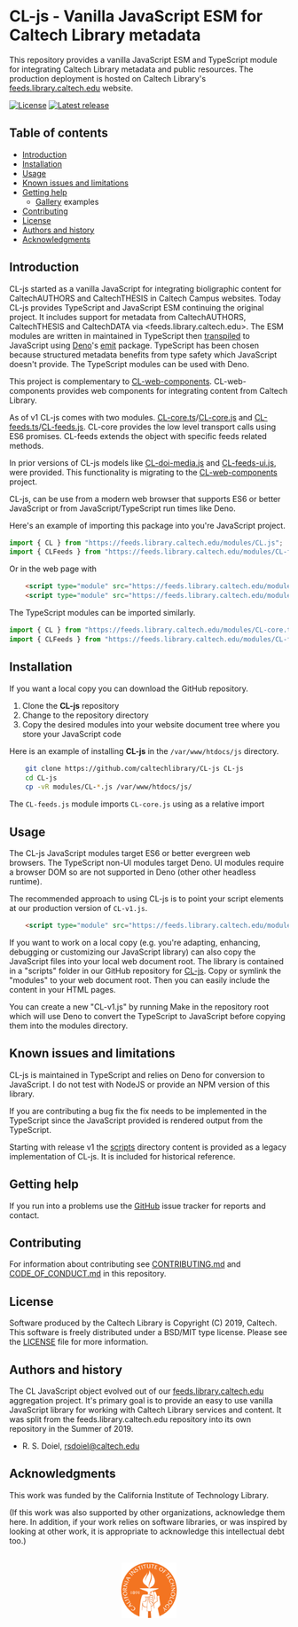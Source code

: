CL-js - Vanilla JavaScript ESM for Caltech Library metadata
===========================================================

This repository provides a vanilla JavaScript ESM and TypeScript module for integrating Caltech Library metadata and public resources. The production deployment is hosted on Caltech Library's [feeds.library.caltech.edu](https://feeds.library.caltech.edu) website.

[![License](https://img.shields.io/badge/License-BSD%203--Clause-blue.svg?style=flat-square)](https://choosealicense.com/licenses/bsd-3-clause)
[![Latest release](https://img.shields.io/badge/Latest_release-0.1.2-b44e88.svg?style=flat-square)](http://shields.io)


Table of contents
-----------------

* [Introduction](#introduction)
* [Installation](#installation)
* [Usage](#usage)
* [Known issues and limitations](#known-issues-and-limitations)
* [Getting help](#getting-help)
    * [Gallery](gallery/) examples 
* [Contributing](#contributing)
* [License](#license)
* [Authors and history](#authors-and-history)
* [Acknowledgments](#authors-and-acknowledgments)


Introduction
------------

CL-js started as a vanilla JavaScript for integrating bioligraphic content for CaltechAUTHORS and CaltechTHESIS in Caltech Campus websites. Today CL-js provides TypeScript and JavaScript ESM continuing the original project. It includes support for metadata from CaltechAUTHORS, CaltechTHESIS and CaltechDATA via <feeds.library.caltech.edu>. The ESM modules are written in maintained in TypeScript then [transpiled](https://en.wikipedia.org/wiki/Source-to-source_compiler "source to source translation") to JavaScript using [Deno](https://deno.com)'s [emit](https://jsr.io/@deno/emit) package. TypeScript has been chosen because structured metadata benefits from type safety which JavaScript doesn't provide. The TypeScript modules can be used with Deno.

This project is complementary to [CL-web-components](https://github.com/caltechlibrary/CL-web-components "web components shared between Caltech Library projects"). CL-web-components provides web components for integrating content from Caltech Library.

As of v1 CL-js comes with two modules. [CL-core.ts](CL-core.ts)/[CL-core.js](modules/CL-core.js) and [CL-feeds.ts](CL-feeds.ts)/[CL-feeds.js](modules/CL-feeds.js). CL-core provides the low level transport calls using ES6 promises. CL-feeds extends the object with specific feeds related methods. 

In prior versions of CL-js models like [CL-doi-media.js](scripts/CL-doi-media.js) and [CL-feeds-ui.js](scripts/CL-feeds-ui.js), were provided. This functionality is migrating to the [CL-web-components](https://github.com/caltechlibrary/CL-web-components) project.

CL-js, can be use from a modern web browser that supports ES6 or better JavaScript or from JavaScript/TypeScript run times like Deno.

Here's an example of importing this package into you're JavaScript project.

~~~JavaScript
import { CL } from "https://feeds.library.caltech.edu/modules/CL.js";
import { CLFeeds } from "https://feeds.library.caltech.edu/modules/CL-feeds.js";
~~~

Or in the web page with 

~~~HTML
    <script type="module" src="https://feeds.library.caltech.edu/modules/CL.js"></script>
    <script type="module" src="https://feeds.library.caltech.edu/modules/CL-feeds.js"></script>
~~~

The TypeScript modules can be imported similarly.

~~~JavaScript
import { CL } from "https://feeds.library.caltech.edu/modules/CL-core.ts";
import { CLFeeds } from "https://feeds.library.caltech.edu/modules/CL-feeds.ts";`.
~~~

Installation
------------

If you want a local copy you can download the GitHub repository.

1. Clone the **CL-js** repository
2. Change to the repository directory
3. Copy the desired modules into your website document tree where you store your JavaScript code

Here is an example of installing **CL-js** in the `/var/www/htdocs/js` directory.

```bash
    git clone https://github.com/caltechlibrary/CL-js CL-js
    cd CL-js
    cp -vR modules/CL-*.js /var/www/htdocs/js/
```

The `CL-feeds.js` module imports `CL-core.js` using as a relative import

Usage
-----

The CL-js JavaScript modules target ES6 or better evergreen web browsers. The TypeScript non-UI modules target Deno. UI modules require a browser DOM so are not supported in Deno (other other headless runtime).

The recommended approach to using CL-js is to point your script elements at our production version of `CL-v1.js`.

```html
    <script type="module" src="https://feeds.library.caltech.edu/modules/CL-v1.js"></script>
```

If you want to work on a local copy (e.g. you're adapting, enhancing, debugging or customizing our JavaScript library) can also copy the JavaScript files into your local web document root.  The library is contained in a "scripts" folder in our GitHub repository for [CL-js](https://github.com/caltechlibrary/CL-js). Copy or symlink the "modules" to your web document root. Then you can easily include the content in your HTML pages.

You can create a new "CL-v1.js" by running Make in the repository root which will use Deno to convert the TypeScript to JavaScript before copying them into the modules directory.

Known issues and limitations
----------------------------

CL-js is maintained in TypeScript and relies on Deno for conversion to JavaScript. I do not test with NodeJS or provide an NPM version of this library.

If you are contributing a bug fix the fix needs to be implemented in the TypeScript since the JavaScript provided is rendered output from the TypeScript.

Starting with release v1 the [scripts](scripts/) directory content is provided as a legacy implementation of CL-js. It is included for historical reference.

Getting help
------------

If you run into a problems use the [GitHub](https://github.com/caltechlibrary/cl-js/issues) issue tracker for
reports and contact.

Contributing
------------

For information about contributing see [CONTRIBUTING.md](contributing.html)
and [CODE_OF_CONDUCT.md](code-of-conduct.html) in this repository.


License
-------

Software produced by the Caltech Library is Copyright (C) 2019, Caltech.  This software is freely distributed under a BSD/MIT type license.  Please see the [LICENSE](LICENSE) file for more information.


Authors and history
---------------------------

The CL JavaScript object evolved out of our [feeds.library.caltech.edu](https://feeds.library.caltech.edu) aggregation project. It's primary goal is to provide an easy to use vanilla JavaScript library for working with Caltech Library services and content.  It was split from the feeds.library.caltech.edu repository into its own repository in the Summer of 2019.

- R. S. Doiel, <rsdoiel@caltech.edu>

Acknowledgments
---------------

This work was funded by the California Institute of Technology Library.

(If this work was also supported by other organizations, acknowledge them here.  In addition, if your work relies on software libraries, or was inspired by looking at other work, it is appropriate to acknowledge this intellectual debt too.)

<div align="center">
  <br>
  <a href="https://www.caltech.edu">
    <img width="100" height="100" src="assets/caltech-round.svg">
  </a>
</div>
